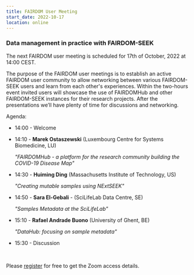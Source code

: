 ```yaml
---
title: FAIRDOM User Meeting
start_date: 2022-10-17
location: online
---
```


### Data management in practice with FAIRDOM-SEEK


The next FAIRDOM user meeting is scheduled for 17th of October, 2022 at 14:00 CEST.

The purpose of the FAIRDOM user meetings is to establish an active FAIRDOM user community to allow networking between various FAIRDOM-SEEK users and learn from each other's experiences. 
Within the two-hours event invited users will showcase the use of FAIRDOMHub and other FAIRDOM-SEEK instances for their research projects. After the presentations we’ll have plenty of time for discussions and networking. 

Agenda:
  * 14:00 - Welcome
  * 14:10 - **Marek Ostaszewski** (Luxembourg Centre for Systems Biomedicine, LU)
  
    _"FAIRDOMHub - a platform for the research community building the COVID-19 Disease Map"_
           
  * 14:30 - **Huiming Ding** (Massachusetts Institute of Technology, US) 
    
    _"Creating mutable samples using NExtSEEK"_
           
  * 14:50 - **Sara El-Gebali** - (SciLifeLab Data Centre, SE)
  
    _"Samples Metadata at the SciLifeLab"_
           
  * 15:10 - **Rafael Andrade Buono** (University of Ghent, BE)
  
    _"DataHub: focusing on sample metadata"_
  
  * 15:30 - Discussion


&nbsp;
  
Please [register](https://kta-email.zoom.us/meeting/register/tJMkcu2opzgsG9Pg3Yo8-OHME4CPGp_RKXMr) for free to get the Zoom access details.  
